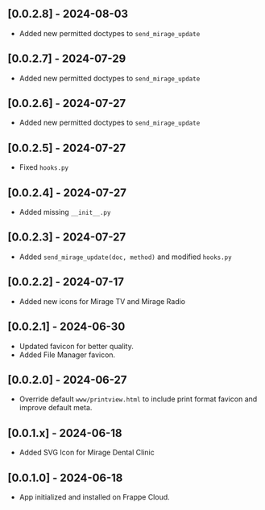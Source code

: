 ## [0.0.2.8] - 2024-08-03
- Added new permitted doctypes to `send_mirage_update`

## [0.0.2.7] - 2024-07-29
- Added new permitted doctypes to `send_mirage_update`

## [0.0.2.6] - 2024-07-27
- Added new permitted doctypes to `send_mirage_update`

## [0.0.2.5] - 2024-07-27
- Fixed `hooks.py`

## [0.0.2.4] - 2024-07-27
- Added missing `__init__.py`

## [0.0.2.3] - 2024-07-27
- Added `send_mirage_update(doc, method)` and modified `hooks.py`

## [0.0.2.2] - 2024-07-17
- Added new icons for Mirage TV and Mirage Radio

## [0.0.2.1] - 2024-06-30
- Updated favicon for better quality.
- Added File Manager favicon.

## [0.0.2.0] - 2024-06-27
- Override default `www/printview.html` to include print format favicon and improve default meta.

## [0.0.1.x] - 2024-06-18
- Added SVG Icon for Mirage Dental Clinic

## [0.0.1.0] - 2024-06-18
- App initialized and installed on Frappe Cloud.